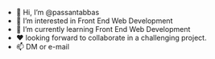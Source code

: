 - 👋 Hi, I’m @passantabbas
- 👀 I’m interested in Front End Web Development 
- 🌱 I’m currently learning Front End Web Development
- ❤ looking forward to collaborate in a challenging project.
- 📫 DM or e-mail 

<!---
passantabbas/passantabbas is a ✨ special ✨ repository because its `README.md` (this file) appears on your GitHub profile.
You can click the Preview link to take a look at your changes.
--->
